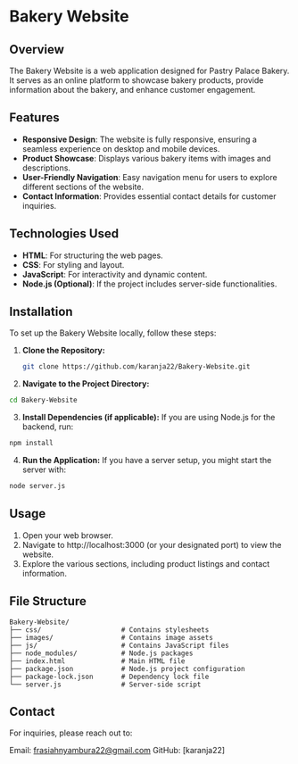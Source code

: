 # Bakery Website

## Overview
The Bakery Website is a web application designed for Pastry Palace Bakery. It serves as an online platform to showcase bakery products, provide information about the bakery, and enhance customer engagement.

## Features
- **Responsive Design**: The website is fully responsive, ensuring a seamless experience on desktop and mobile devices.
- **Product Showcase**: Displays various bakery items with images and descriptions.
- **User-Friendly Navigation**: Easy navigation menu for users to explore different sections of the website.
- **Contact Information**: Provides essential contact details for customer inquiries.

## Technologies Used
- **HTML**: For structuring the web pages.
- **CSS**: For styling and layout.
- **JavaScript**: For interactivity and dynamic content.
- **Node.js (Optional)**: If the project includes server-side functionalities.

## Installation
To set up the Bakery Website locally, follow these steps:

1. **Clone the Repository:**
   ```bash
   git clone https://github.com/karanja22/Bakery-Website.git
   ```
2. **Navigate to the Project Directory:**
  ```bash
cd Bakery-Website
```
3. **Install Dependencies (if applicable):**
If you are using Node.js for the backend, run:
```bash
npm install
```
4. **Run the Application:**
If you have a server setup, you might start the server with:
```bash
node server.js
```

## Usage
1. Open your web browser.
2. Navigate to http://localhost:3000 (or your designated port) to view the website.
3. Explore the various sections, including product listings and contact information.

## File Structure
```basic
Bakery-Website/
├── css/                    # Contains stylesheets
├── images/                 # Contains image assets
├── js/                     # Contains JavaScript files
├── node_modules/           # Node.js packages 
├── index.html              # Main HTML file
├── package.json            # Node.js project configuration 
├── package-lock.json       # Dependency lock file
└── server.js               # Server-side script
```
## Contact
For inquiries, please reach out to:

Email: frasiahnyambura22@gmail.com
GitHub: [karanja22]
